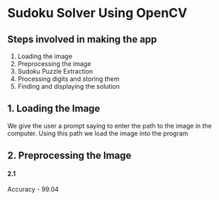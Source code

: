 # Sudoku Solver Using OpenCV

## Steps involved in making the app

1. Loading the image
2. Preprocessing the image
3. Sudoku Puzzle Extraction
4. Processing digits and storing them
5. Finding and displaying the solution

## 1. Loading the Image

We give the user a prompt saying to enter the path to the image in the computer. Using this path we load the image into the program

## 2. Preprocessing the Image

#### 2.1  

Accuracy - 99.04